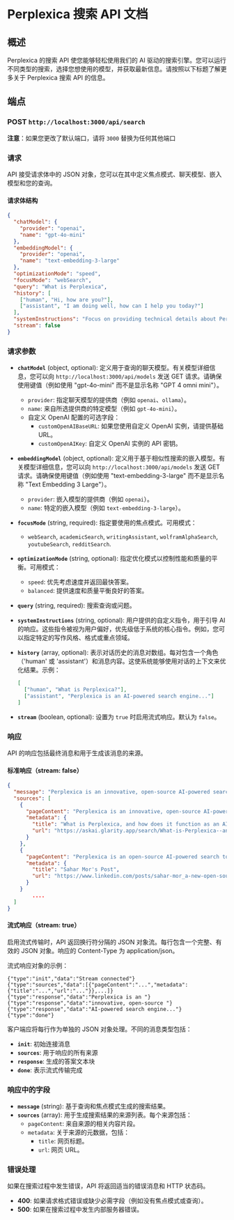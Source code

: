 # Perplexica 搜索 API 文档

## 概述

Perplexica 的搜索 API 使您能够轻松使用我们的 AI 驱动的搜索引擎。您可以运行不同类型的搜索，选择您想使用的模型，并获取最新信息。请按照以下标题了解更多关于 Perplexica 搜索 API 的信息。

## 端点

### **POST** `http://localhost:3000/api/search`

**注意**：如果您更改了默认端口，请将 `3000` 替换为任何其他端口

### 请求

API 接受请求体中的 JSON 对象，您可以在其中定义焦点模式、聊天模型、嵌入模型和您的查询。

#### 请求体结构

```json
{
  "chatModel": {
    "provider": "openai",
    "name": "gpt-4o-mini"
  },
  "embeddingModel": {
    "provider": "openai",
    "name": "text-embedding-3-large"
  },
  "optimizationMode": "speed",
  "focusMode": "webSearch",
  "query": "What is Perplexica",
  "history": [
    ["human", "Hi, how are you?"],
    ["assistant", "I am doing well, how can I help you today?"]
  ],
  "systemInstructions": "Focus on providing technical details about Perplexica's architecture.",
  "stream": false
}
```

### 请求参数

- **`chatModel`** (object, optional): 定义用于查询的聊天模型。有关模型详细信息，您可以向 `http://localhost:3000/api/models` 发送 GET 请求。请确保使用键值（例如使用 "gpt-4o-mini" 而不是显示名称 "GPT 4 omni mini"）。

  - `provider`: 指定聊天模型的提供商（例如 `openai`、`ollama`）。
  - `name`: 来自所选提供商的特定模型（例如 `gpt-4o-mini`）。
  - 自定义 OpenAI 配置的可选字段：
    - `customOpenAIBaseURL`: 如果您使用自定义 OpenAI 实例，请提供基础 URL。
    - `customOpenAIKey`: 自定义 OpenAI 实例的 API 密钥。

- **`embeddingModel`** (object, optional): 定义用于基于相似性搜索的嵌入模型。有关模型详细信息，您可以向 `http://localhost:3000/api/models` 发送 GET 请求。请确保使用键值（例如使用 "text-embedding-3-large" 而不是显示名称 "Text Embedding 3 Large"）。

  - `provider`: 嵌入模型的提供商（例如 `openai`）。
  - `name`: 特定的嵌入模型（例如 `text-embedding-3-large`）。

- **`focusMode`** (string, required): 指定要使用的焦点模式。可用模式：

  - `webSearch`, `academicSearch`, `writingAssistant`, `wolframAlphaSearch`, `youtubeSearch`, `redditSearch`.

- **`optimizationMode`** (string, optional): 指定优化模式以控制性能和质量的平衡。可用模式：

  - `speed`: 优先考虑速度并返回最快答案。
  - `balanced`: 提供速度和质量平衡良好的答案。

- **`query`** (string, required): 搜索查询或问题。

- **`systemInstructions`** (string, optional): 用户提供的自定义指令，用于引导 AI 的响应。这些指令被视为用户偏好，优先级低于系统的核心指令。例如，您可以指定特定的写作风格、格式或重点领域。

- **`history`** (array, optional): 表示对话历史的消息对数组。每对包含一个角色（'human' 或 'assistant'）和消息内容。这使系统能够使用对话的上下文来优化结果。示例：

  ```json
  [
    ["human", "What is Perplexica?"],
    ["assistant", "Perplexica is an AI-powered search engine..."]
  ]
  ```

- **`stream`** (boolean, optional): 设置为 `true` 时启用流式响应。默认为 `false`。

### 响应

API 的响应包括最终消息和用于生成该消息的来源。

#### 标准响应（stream: false）

```json
{
  "message": "Perplexica is an innovative, open-source AI-powered search engine designed to enhance the way users search for information online. Here are some key features and characteristics of Perplexica:\n\n- **AI-Powered Technology**: It utilizes advanced machine learning algorithms to not only retrieve information but also to understand the context and intent behind user queries, providing more relevant results [1][5].\n\n- **Open-Source**: Being open-source, Perplexica offers flexibility and transparency, allowing users to explore its functionalities without the constraints of proprietary software [3][10].",
  "sources": [
    {
      "pageContent": "Perplexica is an innovative, open-source AI-powered search engine designed to enhance the way users search for information online.",
      "metadata": {
        "title": "What is Perplexica, and how does it function as an AI-powered search ...",
        "url": "https://askai.glarity.app/search/What-is-Perplexica--and-how-does-it-function-as-an-AI-powered-search-engine"
      }
    },
    {
      "pageContent": "Perplexica is an open-source AI-powered search tool that dives deep into the internet to find precise answers.",
      "metadata": {
        "title": "Sahar Mor's Post",
        "url": "https://www.linkedin.com/posts/sahar-mor_a-new-open-source-project-called-perplexica-activity-7204489745668694016-ncja"
      }
    }
        ....
  ]
}
```

#### 流式响应（stream: true）

启用流式传输时，API 返回换行符分隔的 JSON 对象流。每行包含一个完整、有效的 JSON 对象。响应的 Content-Type 为 application/json。

流式响应对象的示例：

```
{"type":"init","data":"Stream connected"}
{"type":"sources","data":[{"pageContent":"...","metadata":{"title":"...","url":"..."}},...]}
{"type":"response","data":"Perplexica is an "}
{"type":"response","data":"innovative, open-source "}
{"type":"response","data":"AI-powered search engine..."}
{"type":"done"}
```

客户端应将每行作为单独的 JSON 对象处理。不同的消息类型包括：

- **`init`**: 初始连接消息
- **`sources`**: 用于响应的所有来源
- **`response`**: 生成的答案文本块
- **`done`**: 表示流式传输完成

### 响应中的字段

- **`message`** (string): 基于查询和焦点模式生成的搜索结果。
- **`sources`** (array): 用于生成搜索结果的来源列表。每个来源包括：
  - `pageContent`: 来自来源的相关内容片段。
  - `metadata`: 关于来源的元数据，包括：
    - `title`: 网页标题。
    - `url`: 网页 URL。

### 错误处理

如果在搜索过程中发生错误，API 将返回适当的错误消息和 HTTP 状态码。

- **400**: 如果请求格式错误或缺少必需字段（例如没有焦点模式或查询）。
- **500**: 如果在搜索过程中发生内部服务器错误。
